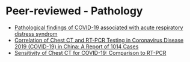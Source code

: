 # Peer-reviewed - Pathology
- [Pathological findings of COVID-19 associated with acute respiratory distress syndrom](https://www.thelancet.com/journals/lanres/article/PIIS2213-2600(20)30076-X/)
- [Correlation of Chest CT and RT-PCR Testing in Coronavirus Disease 2019 (COVID-19) in China: A Report of 1014 Cases](https://pubs.rsna.org/doi/10.1148/radiol.2020200642)
- [Sensitivity of Chest CT for COVID-19: Comparison to RT-PCR](https://pubs.rsna.org/doi/10.1148/radiol.2020200432)
